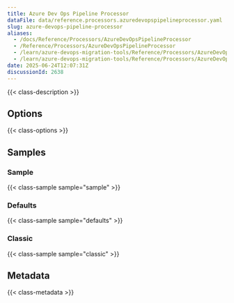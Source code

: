```yaml
---
title: Azure Dev Ops Pipeline Processor
dataFile: data/reference.processors.azuredevopspipelineprocessor.yaml
slug: azure-devops-pipeline-processor
aliases:
  - /docs/Reference/Processors/AzureDevOpsPipelineProcessor
  - /Reference/Processors/AzureDevOpsPipelineProcessor
  - /learn/azure-devops-migration-tools/Reference/Processors/AzureDevOpsPipelineProcessor
  - /learn/azure-devops-migration-tools/Reference/Processors/AzureDevOpsPipelineProcessor/index.md
date: 2025-06-24T12:07:31Z
discussionId: 2638
---
```


{{< class-description >}}

## Options

{{< class-options >}}

## Samples

### Sample

{{< class-sample sample="sample" >}}

### Defaults

{{< class-sample sample="defaults" >}}

### Classic

{{< class-sample sample="classic" >}}

## Metadata

{{< class-metadata >}}
